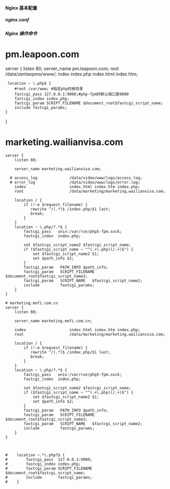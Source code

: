 
#### Nginx 基本配置

##### nginx.conf



##### Nginx 操作命令


# pm.leapoon.com
server {
	listen 80;
	server_name pm.leapoon.com;
    root  /data/zentaopms/www/;
    index index.php index.html index.htm;

	 location ~ \.php$ {
		#root /var/www; #指定php的根目录
		fastcgi_pass 127.0.0.1:9000;#php-fpm的默认端口是9000
		fastcgi_index index.php;
		fastcgi_param SCRIPT_FILENAME $document_root$fastcgi_script_name;
		include fastcgi_params;
	}
}




# marketing.wailianvisa.com
```
server {
	listen 80;

    server_name marketing.wailianvisa.com;

  # access_log              /data/video/www/logs/access.log;
  # error_log               /data/video/www/logs/error.log;
    index                   index.html index.htm index.php;
    root                    /data/marketing/marketing.wailianvisa.com;

    location / {
        if (!-e $request_filename) {  
           rewrite ^/(.*)$ /index.php/$1 last;  
           break;  
        }  
    }  
    location ~ \.php/?.*$ {  
        fastcgi_pass   unix:/var/run/php5-fpm.sock;
        fastcgi_index  index.php;         

        set $fastcgi_script_name2 $fastcgi_script_name;  
        if ($fastcgi_script_name ~ "^(.+\.php)(/.+)$") {  
            set $fastcgi_script_name2 $1;  
            set $path_info $2;  
        }  
        fastcgi_param   PATH_INFO $path_info;  
        fastcgi_param   SCRIPT_FILENAME   $document_root$fastcgi_script_name2;  
        fastcgi_param   SCRIPT_NAME   $fastcgi_script_name2;
		include         fastcgi_params;
    }  
}

# marketing.mofi.com.cn
server {
	listen 80;

    server_name marketing.mofi.com.cn;

    index                   index.html index.htm index.php;
    root                    /data/marketing/marketing.wailianvisa.com;

    location / {
        if (!-e $request_filename) {  
           rewrite ^/(.*)$ /index.php/$1 last;  
           break;  
        }  
    }  
    location ~ \.php/?.*$ {  
        fastcgi_pass   unix:/var/run/php5-fpm.sock;
        fastcgi_index  index.php;         

        set $fastcgi_script_name2 $fastcgi_script_name;  
        if ($fastcgi_script_name ~ "^(.+\.php)(/.+)$") {  
            set $fastcgi_script_name2 $1;  
            set $path_info $2;  
        }  
        fastcgi_param   PATH_INFO $path_info;  
        fastcgi_param   SCRIPT_FILENAME   $document_root$fastcgi_script_name2;  
        fastcgi_param   SCRIPT_NAME   $fastcgi_script_name2;
		include         fastcgi_params;
    }  
}



#    location ~.*\.php?$ {
#        fastcgi_pass  127.0.0.1:9000;
#        fastcgi_index index.php;
#        fastcgi_param SCRIPT_FILENAME  $document_root$fastcgi_script_name;
#        include       fastcgi_params;
#    }
```
